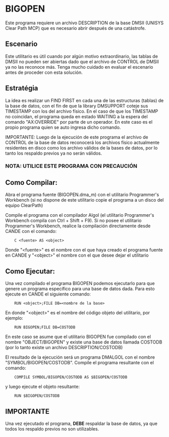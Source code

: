 # BIGOPEN

Este programa requiere un archivo DESCRIPTION de la base DMSII (UNISYS Clear Path MCP) que es necesario abrir después de una catástrofe.

## Escenario

Este utilitario es útil cuando por algún motivo extraordinario, las tablas de DMSII no pueden ser abiertas dado que el archivo de CONTROL de DMSII ya no las reconoce más. Tenga mucho cuidado en evaluar el escenario antes de proceder con esta solución.

## Estratégia

La idea es realizar un FIND FIRST en cada una de las estructuras (tablas) de la base de datos, con el fin de que la library DMSUPPORT coteje sus TIMESTAMP con los del archivo físico. En el caso de que los TIMESTAMP no coincidan, el programa queda en estado WAITING a la espera del comando "AX:OVERRIDE" por parte de un operador. En este caso es el propio programa quien se auto ingresa dicho comando.

IMPORTANTE: Luego de la ejecución de este programa el archivo de CONTROL de la base de datos reconocerá los archivos físico actualmente residentes en disco como los archivo válidos de la bases de datos, por lo tanto los respaldo previos ya no serán válidos.

### NOTA: UTILICE ESTE PROGRAMA CON PRECAUCIÓN

## Como Compilar:

Abra el programa fuente (BIGOPEN.dma_m) con el utilitario Programmer's Workbench (si no dispone de este utilitario copie el programa a un disco del equipo ClearPath)

Compile el programa con el compilador Algol (el utilitario Programmer's Workbench compila con Ctrl + Shift + F9). Si no posee el utilitario Programmer's Workbench, realice la compilación directamente desde CANDE con el comando:

```
    C <fuente> AS <object>
```

Donde "\<fuente>" es el nombre con el que haya creado el programa fuente en CANDE y "\<object>" el nombre con el que desee dejar el utilitario


## Como Ejecutar:

Una vez compilado el programa BIGOPEN podemos ejecutarlo para que genere un programa específico para una base de datos dada. Para esto ejecute en CANDE el siguiente comando:

```
    RUN <object>;FILE DB=<nombre de la base>
```

En donde "\<object>" es el nombre del código objeto del utilitario, por ejemplo:

```
    RUN BIGOPEN;FILE DB=COSTODB
```

En este caso se asume que el utilitario BIGOPEN fue compilado con el nombre "OBJECT/BIGOPEN" y existe una base de datos llamada COSTODB (por lo tanto existe un archivo DESCRIPTION/COSTODB)

El resultado de la ejecución será un programa DMALGOL con el nombre "SYMBOL/BIGOPEN/COSTODB". Compile el programa resultante con el comando:

```
    COMPILE SYMBOL/BIGOPEN/COSTODB AS $BIGOPEN/COSTODB
```

y luego ejecute el objeto resultante:

```
    RUN $BIGOPEN/COSTODB
```

## IMPORTANTE

Una vez ejecutado el programa, **DEBE** respaldar la base de datos, ya que todos los respaldo previos no son utilizables.
